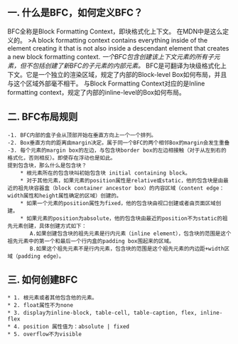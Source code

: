 ## 一. 什么是BFC，如何定义BFC？
 BFC全称是Block Formatting Context，即块格式化上下文。
    在MDN中是这么定义的。
    >A block formatting context contains everything inside of the element creating it that is not also inside a descendant element that creates a new block formatting context.
    *一个BFC包含创建该上下文元素的所有子元素，但不包括创建了新BFC的子元素的内部元素。*
    BFC是可翻译为块级格式化上下文。它是一个独立的渲染区域，规定了内部的Block-level Box如何布局，并且与这个区域外部毫不相干。
    与Block Formatting Context对应的是Inline formatting context，规定了内部的inline-level的Box如何布局。
## 二. BFC布局规则
    -1. BFC内部的盒子会从顶部开始在垂直方向上一个一个排列。
    -2. Box垂直方向的距离由margin决定。属于同一个BFC的两个相邻Box的margin会发生重叠
    -3. 每个元素的margin box的左边，与包含块border box的左边相接触（对于从左到右的格式化，否则相反）。即使存在浮动也是如此。
    提到包含块，那么什么是包含块？
        * 根元素所在的包含块叫初始包含块 initial containing block。
        * 对于其他元素，如果元素的position属性是relative或static，他的包含块是由最近的祖先块容器盒（block container ancestor box）的内容区域（content edge：width属性和height属性确定的区域）创建的。
        * 如果一个元素的position属性为fixed，他的包含块由视口创建或者由页面区域创建。
        * 如果元素的position为absolute，他的包含块由最近的position不为static的祖先元素创建，具体创建方式如下：
           A.如果创建包含块的祖先元素是行内元素（inline element），包含块的范围是这个祖先元素中的第一个和最后一个行内盒的padding box围起来的区域。
           B.如果这个祖先元素不是行内元素，包含块的范围是这个祖先元素的内边距+width区域（padding edge）。
## 三. 如何创建BFC
    * 1. 根元素或者其他包含他的元素。
    * 2. float属性不为none
    * 3. display为inline-block, table-cell, table-caption, flex, inline-flex
    * 4. position 属性值为：absolute | fixed
    * 5. overflow不为visible

